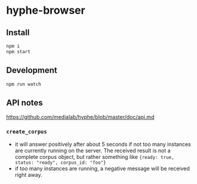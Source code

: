 # hyphe-browser

## Install

```sh
npm i
npm start
```

## Development

```sh
npm run watch
```

## API notes

https://github.com/medialab/hyphe/blob/master/doc/api.md

### `create_corpus`

- it will answer positively after about 5 seconds if not too many instances are currently running on the server. The received result is not a complete corpus object, but rather something like `{ready: true, status: "ready", corpus_id: "foo"} `
- if too many instances are running, a negative message will be received right away.

